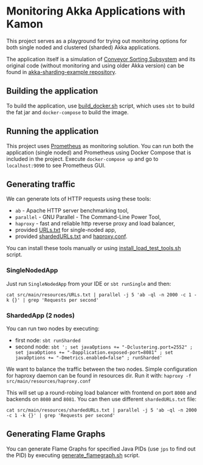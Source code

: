 # Monitoring Akka Applications with Kamon

This project serves as a playground for trying out monitoring options for both single noded and clustered (sharded) Akka applications.
 
The application itself is a simulation of [Conveyor Sorting Subsystem](http://i.imgur.com/mctb4HC.gifv) and its original code (without monitoring and using older Akka version) can be found in [akka-sharding-example repository](https://github.com/miciek/akka-sharding-example). 

## Building the application
To build the application, use [build_docker.sh](build_docker.sh) script, which uses `sbt` to build the fat jar and `docker-compose` to build the image.

## Running the application
This project uses [Prometheus](https://prometheus.io/) as monitoring solution. You can run both the application (single noded) and Prometheus using Docker Compose that is included in the project. Execute `docker-compose up` and go to `localhost:9090` to see Prometheus GUI.

## Generating traffic
We can generate lots of HTTP requests using these tools:

- `ab` - Apache HTTP server benchmarking tool,
- `parallel` - GNU Parallel - The Command-Line Power Tool,
- `haproxy` - fast and reliable http reverse proxy and load balancer,
- provided [URLs.txt](src/main/resources/URLs.txt) for single-noded app,
- provided [shardedURLs.txt](src/main/resources/shardedURLs.txt) and [haproxy.conf](src/main/resources/haproxy.conf).

You can install these tools manually or using [install_load_test_tools.sh](install_load_test_tools.sh) script.

### SingleNodedApp
Just run `SingleNodedApp` from your IDE or `sbt runSingle` and then:

```
cat src/main/resources/URLs.txt | parallel -j 5 'ab -ql -n 2000 -c 1 -k {}' | grep 'Requests per second'
```

### ShardedApp (2 nodes)
You can run two nodes by executing:

- first node: `sbt runSharded`
- second node: `sbt '; set javaOptions += "-Dclustering.port=2552" ; set javaOptions += "-Dapplication.exposed-port=8081" ; set javaOptions += "-Dmetrics.enabled=false" ; runSharded'`

We want to balance the traffic between the two nodes. Simple configuration for haproxy daemon can be found in resources dir. Run it with:
`haproxy -f src/main/resources/haproxy.conf`

This will set up a round-robing load balancer with frontend on port `8000` and backends on `8080` and `8081`. You can then use different `shardedURLs.txt` file:

```
cat src/main/resources/shardedURLs.txt | parallel -j 5 'ab -ql -n 2000 -c 1 -k {}' | grep 'Requests per second'
```

## Generating Flame Graphs
You can generate Flame Graphs for specified Java PIDs (use `jps` to find out the PID) by executing [generate_flamegraph.sh](generate_flamegraph.sh) script.

